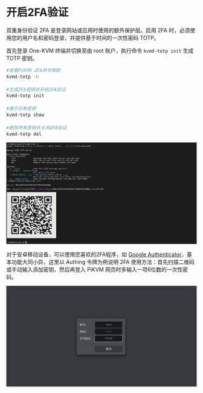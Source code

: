 # 开启2FA验证

双重身份验证 2FA 是登录网站或应用时使用的额外保护层。启用 2FA 时，必须使用您的用户名和密码登录，并提供基于时间的一次性密码 TOTP。

首先登录 One-KVM 终端并切换至由 root 账户，执行命令 `kvmd-totp init` 生成 TOTP 密钥。

```bash
#查看PiKVM 2FA命令帮助
kvmd-totp -h

#生成2FA密钥并开启2FA验证
kvmd-totp init

#展示已有密钥
kvmd-totp show

#删除所有密钥并关闭2FA验证
kvmd-totp del
```

![image-20240610104228226](./img/image-20240610104228226.png)

对于安卓移动设备，可以使用您喜欢的2FA程序，如 [Google Authenticator](https://play.google.com/store/apps/details?id=com.google.android.apps.authenticator2)，基本功能大同小异，这里以 Authing 令牌为例说明 2FA 使用方法：首先扫描二维码或手动输入添加密钥，然后再登入 PiKVM 网页时多输入一项6位数的一次性密码。

![image-20240610105349638](./img/image-20240610105349638.png)